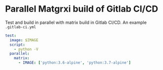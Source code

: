 # Parallel Matgrxi build of Gitlab CI/CD


Test and build in parallel with matrix build in Gitlab CI/CD. An example `.gitlab-ci.yml`

```yml
test:
  image: $IMAGE
  script:
    - python -V
  parallel:
    matrix:
      - IMAGE: ['python:3.6-alpine', 'python:3.7-alpine']
```

<!--more-->


